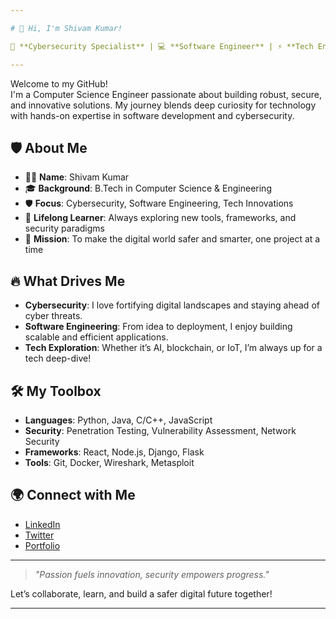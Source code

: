 ```yaml
---

# 👋 Hi, I'm Shivam Kumar!

🚀 **Cybersecurity Specialist** | 💻 **Software Engineer** | ⚡ **Tech Enthusiast**

---
```


Welcome to my GitHub!  
I'm a Computer Science Engineer passionate about building robust, secure, and innovative solutions. My journey blends deep curiosity for technology with hands-on expertise in software development and cybersecurity.

## 🛡️ About Me

- 👨‍💻 **Name**: Shivam Kumar  
- 🎓 **Background**: B.Tech in Computer Science & Engineering  
- 🛡️ **Focus**: Cybersecurity, Software Engineering, Tech Innovations  
- 🌱 **Lifelong Learner**: Always exploring new tools, frameworks, and security paradigms  
- 🚀 **Mission**: To make the digital world safer and smarter, one project at a time

## 🔥 What Drives Me

- **Cybersecurity**: I love fortifying digital landscapes and staying ahead of cyber threats.
- **Software Engineering**: From idea to deployment, I enjoy building scalable and efficient applications.
- **Tech Exploration**: Whether it’s AI, blockchain, or IoT, I’m always up for a tech deep-dive!

## 🛠️ My Toolbox

- **Languages**: Python, Java, C/C++, JavaScript
- **Security**: Penetration Testing, Vulnerability Assessment, Network Security
- **Frameworks**: React, Node.js, Django, Flask
- **Tools**: Git, Docker, Wireshark, Metasploit

## 🌍 Connect with Me

- [LinkedIn](#) <!-- Add your LinkedIn URL -->
- [Twitter](#) <!-- Add your Twitter URL -->
- [Portfolio](#) <!-- Add your portfolio URL if any -->

---

> _"Passion fuels innovation, security empowers progress."_

Let’s collaborate, learn, and build a safer digital future together!

---
